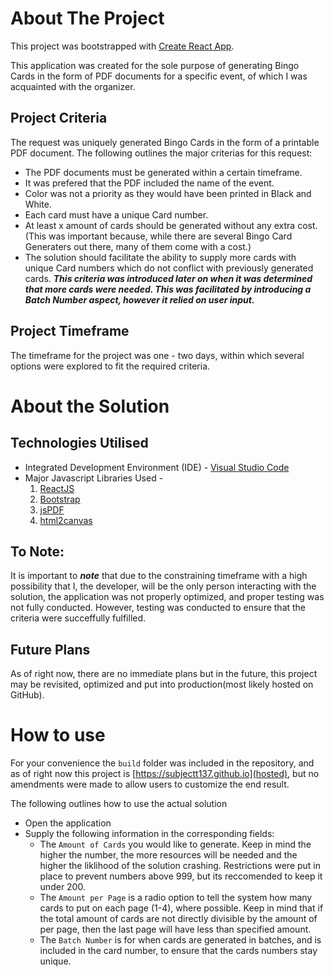 # About The Project

This project was bootstrapped with [Create React App](https://github.com/facebook/create-react-app).

This application was created for the sole purpose of generating Bingo Cards in the form of PDF documents for a specific event, of which I was acquainted with the organizer.


## Project Criteria

The request was uniquely generated Bingo Cards in the form of a printable PDF document. The following outlines the major criterias for this request:

+ The PDF documents must be generated within a certain timeframe. 
+ It was prefered that the PDF included the name of the event. 
+ Color was not a priority as they would have been printed in Black and White.
+ Each card must have a unique Card number. 
+ At least x amount of cards should be generated without any extra cost. (This was important because, while there are several Bingo Card Generaters out there, many of them come with a cost.)
+ The solution should facilitate the ability to supply more cards with unique Card numbers which do not conflict with previously generated cards. 
    ***This criteria was introduced later on when it was determined that more cards were needed. This was facilitated by introducing a Batch Number aspect, however it relied on user input.***


## Project Timeframe

The timeframe for the project was one - two days, within which several options were explored to fit the required criteria. 



# About the Solution

## Technologies Utilised

+ Integrated Development Environment (IDE) -  [Visual Studio Code](https://code.visualstudio.com/)  
+ Major Javascript Libraries Used -  
    1. [ReactJS](https://react.dev/)
    1. [Bootstrap](https://getbootstrap.com/)
    1. [jsPDF](https://github.com/parallax/jsPDF)
    1. [html2canvas](https://html2canvas.hertzen.com/)

## To Note:

It is important to ***note*** that due to the constraining timeframe with a high possibility that I, the developer, will be the only person interacting with the solution, the application was not properly optimized, and proper testing was not fully conducted. However, testing was conducted to ensure that the criteria were succeffully fulfilled.    

## Future Plans

As of right now, there are no immediate plans but in the future, this project may be revisited, optimized and put into production(most likely hosted on GitHub). 

# How to use

For your convenience the `build` folder was included in the repository, and as of right now this project is [https://subjectt137.github.io](hosted), but no amendments were made to allow users to customize the end result.

The following outlines how to use the actual solution

+ Open the application
+ Supply the following information in the corresponding fields:
    + The `Amount of Cards` you would like to generate. Keep in mind the higher the number, the more resources will be needed and the higher the liklihood of the solution crashing. Restrictions were put in place to prevent numbers above 999, but its reccomended to keep it under 200.
    + The `Amount per Page` is a radio option to tell the system how many cards to put on each page (1-4), where possible. Keep in mind that if the total amount of cards are not directly divisible by the amount of per page, then the last page will have less than specified amount. 
    + The `Batch Number` is for when cards are generated in batches, and is included in the card number, to ensure that the cards numbers stay unique.